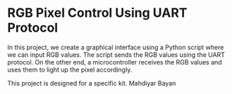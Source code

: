 # RGB Pixel Control Using UART Protocol
 In this project, we create a graphical interface using a Python script where we can input RGB values. The script sends the RGB values using the UART protocol.
On the other end, a microcontroller receives the RGB values and uses them to light up the pixel accordingly.

This project is designed for a specific kit.
Mahdiyar Bayan